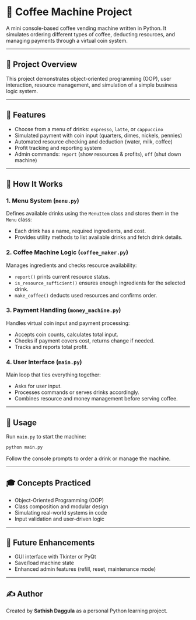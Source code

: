 # 🍵 Coffee Machine Project

A mini console-based coffee vending machine written in Python. It simulates ordering different types of coffee, deducting resources, and managing payments through a virtual coin system.

---

## 🚀 Project Overview

This project demonstrates object-oriented programming (OOP), user interaction, resource management, and simulation of a simple business logic system.

---

## 🤖 Features

* Choose from a menu of drinks: `espresso`, `latte`, or `cappuccino`
* Simulated payment with coin input (quarters, dimes, nickels, pennies)
* Automated resource checking and deduction (water, milk, coffee)
* Profit tracking and reporting system
* Admin commands: `report` (show resources & profits), `off` (shut down machine)

---

## 🔧 How It Works

### 1. Menu System (`menu.py`)

Defines available drinks using the `MenuItem` class and stores them in the `Menu` class:

* Each drink has a name, required ingredients, and cost.
* Provides utility methods to list available drinks and fetch drink details.

### 2. Coffee Machine Logic (`coffee_maker.py`)

Manages ingredients and checks resource availability:

* `report()` prints current resource status.
* `is_resource_sufficient()` ensures enough ingredients for the selected drink.
* `make_coffee()` deducts used resources and confirms order.

### 3. Payment Handling (`money_machine.py`)

Handles virtual coin input and payment processing:

* Accepts coin counts, calculates total input.
* Checks if payment covers cost, returns change if needed.
* Tracks and reports total profit.

### 4. User Interface (`main.py`)

Main loop that ties everything together:

* Asks for user input.
* Processes commands or serves drinks accordingly.
* Combines resource and money management before serving coffee.

---

## 📅 Usage

Run `main.py` to start the machine:

```bash
python main.py
```

Follow the console prompts to order a drink or manage the machine.

---

## 🎓 Concepts Practiced

* Object-Oriented Programming (OOP)
* Class composition and modular design
* Simulating real-world systems in code
* Input validation and user-driven logic

---

## 🚀 Future Enhancements

* GUI interface with Tkinter or PyQt
* Save/load machine state
* Enhanced admin features (refill, reset, maintenance mode)

---

## ✍️ Author

Created by **Sathish Daggula** as a personal Python learning project.
